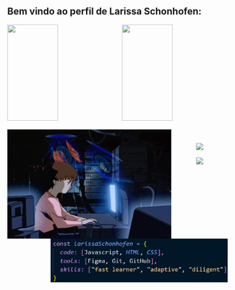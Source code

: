 ## Bem vindo ao perfil de Larissa Schonhofen:
 
<div>
  
  <img height="220em" width="48%" src="https://github-readme-stats.vercel.app/api?username=larissaschonhofen&show_icons=true&theme=midnight-purple&include_all_commits=true&count_private=true"/>
  <img height="220em" align="right" width="48%" height="180em" src="https://github-readme-stats.vercel.app/api/top-langs/?username=larissaschonhofen&layout=compact&langs_count=16&theme=midnight-purple"/>
</div>
<div  align="center"> 
  <div style="display: inline_block"><br>
    <img align="left" height="250alt"="coding-time" src="code.gif">
<div  align="center"> 
  <div style="display: inline_block"><br>
    <img align="right" height="100alt"="codigo" src="codigo.png">


  
   <a href= "lari.schonhofen@gmail.com"><img src="https://img.shields.io/badge/Gmail-D14836?style=for-the-badge&logo=gmail&logoColor=white" target="_blank">
   </a>
   
   <a href="https://www.linkedin.com/in/larissa-schonhofen-da-silva/" target="_blank"><img src="https://img.shields.io/badge/-LinkedIn-%230077B5?style=for-the-badge&logo=linkedin&logoColor=white" target="_blank">
   </a>
